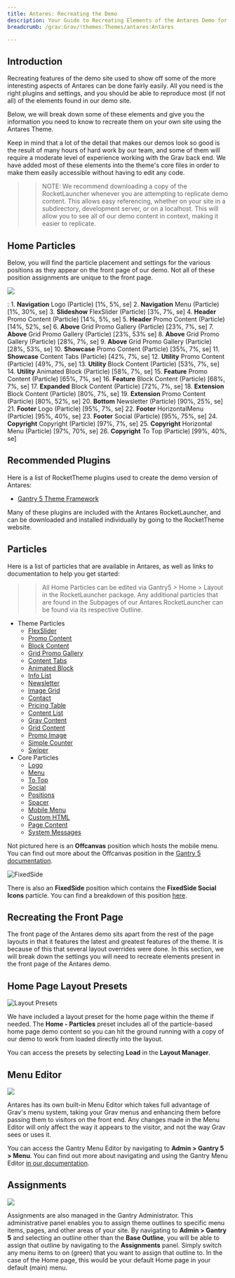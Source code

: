 ```yaml
---
title: Antares: Recreating the Demo
description: Your Guide to Recreating Elements of the Antares Demo for Grav
breadcrumb: /grav:Grav/!themes:Themes/antares:Antares

---
```


Introduction
-----

Recreating features of the demo site used to show off some of the more interesting aspects of Antares can be done fairly easily. All you need is the right plugins and settings, and you should be able to reproduce most (if not all) of the elements found in our demo site.

Below, we will break down some of these elements and give you the information you need to know to recreate them on your own site using the Antares Theme.

Keep in mind that a lot of the detail that makes our demos look so good is the result of many hours of hard work by our team, and some of them will require a moderate level of experience working with the Grav back end. We have added most of these elements into the theme's core files in order to make them easily accessible without having to edit any code.

>> NOTE: We recommend downloading a copy of the RocketLauncher whenever you are attempting to replicate demo content. This allows easy referencing, whether on your site in a subdirectory, development server, or on a localhost. This will allow you to see all of our demo content in context, making it easier to replicate.

Home Particles
-----

Below, you will find the particle placement and settings for the various positions as they appear on the front page of our demo. Not all of these position assignments are unique to the front page.

![](assets/antares2.png)

:   1. **Navigation** Logo (Particle) [1%, 5%, se]
    2. **Navigation** Menu (Particle) [1%, 30%, se]
    3. **Slideshow** FlexSlider (Particle) [3%, 7%, se]
    4. **Header** Promo Content (Particle) [14%, 5%, se]
    5. **Header** Promo Content (Particle) [14%, 52%, se]
    6. **Above** Grid Promo Gallery (Particle) [23%, 7%, se]
    7. **Above** Grid Promo Gallery (Particle) [23%, 53% se]
    8. **Above** Grid Promo Gallery (Particle) [28%, 7%, se]
    9. **Above** Grid Promo Gallery (Particle) [28%, 53%, se]
    10. **Showcase** Promo Content (Particle) [35%, 7%, se]
    11. **Showcase** Content Tabs (Particle) [42%, 7%, se]
    12. **Utility** Promo Content (Particle) [49%, 7%, se]
    13. **Utility** Block Content (Particle) [53%, 7%, se]
    14. **Utility** Animated Block (Particle) [58%, 7%, se]
    15. **Feature** Promo Content (Particle) [65%, 7%, se]
    16. **Feature** Block Content (Particle) [68%, 7%, se]
    17. **Expanded** Block Content (Particle) [72%, 7%, se]
    18. **Extension** Block Content (Particle) [80%, 7%, se]
    19. **Extension** Promo Content (Particle) [80%, 52%, se]
    20. **Bottom** Newsletter (Particle) [90%, 25%, se]
    21. **Footer** Logo (Particle) [95%, 7%, se]
    22. **Footer** HorizontalMenu (Particle) [95%, 40%, se]
    23. **Footer** Social (Particle) [95%, 75%, se]
    24. **Copyright** Copyright (Particle) [97%, 7%, se]
    25. **Copyright** Horizontal Menu (Particle) [97%, 70%, se]
    26. **Copyright** To Top (Particle) [99%, 40%, se]

Recommended Plugins
-----

Here is a list of RocketTheme plugins used to create the demo version of Antares:

* [Gantry 5 Theme Framework](http://gantry.org/)

Many of these plugins are included with the Antares RocketLauncher, and can be downloaded and installed individually by going to the RocketTheme website.

Particles
-----

Here is a list of particles that are available in Antares, as well as links to documentation to help you get started:

>> All Home Particles can be edited via Gantry5 > Home > Layout in the RocketLauncher package. Any additional particles that are found in the Subpages of our Antares RocketLauncher can be found via its respective Outline.

* Theme Particles
    - [FlexSlider](particle_flexslider.md)
    - [Promo Content](particle_promocontent.md)
    - [Block Content](particle_block.md)
    - [Grid Promo Gallery](particle_gridpromogallery.md)
    - [Content Tabs](particle_tabs.md)
    - [Animated Block](particle_animatedblock.md)
    - [Info List](particle_info.md)
    - [Newsletter](particle_newsletter.md)
    - [Image Grid](particle_image.md)
    - [Contact](particle_contact.md)
    - [Pricing Table](particle_pricing.md)
    - [Content List](particle_contentlist.md)
    - [Grav Content](particle_grav.md)
    - [Grid Content](particle_gridcontent.md)
    - [Promo Image](particle_promoimage.md)
    - [Simple Counter](particle_simplecounter.md)
    - [Swiper](particle_swiper.md)
* Core Particles 
    - [Logo](http://docs.gantry.org/gantry5/particles/logo)
    - [Menu](http://docs.gantry.org/gantry5/particles/menu-control)
    - [To Top](http://docs.gantry.org/gantry5/particles/to-top)
    - [Social](http://docs.gantry.org/gantry5/particles/social)
    - [Positions](http://docs.gantry.org/gantry5/particles/position)
    - [Spacer](http://docs.gantry.org/gantry5/particles/spacer)
    - [Mobile Menu](http://docs.gantry.org/gantry5/particles/mobile-menu)
    - [Custom HTML](http://docs.gantry.org/gantry5/particles/custom-html)
    - [Page Content](http://docs.gantry.org/gantry5/particles/page-content)
    - [System Messages](http://docs.gantry.org/gantry5/particles/system-messages)

Not pictured here is an **Offcanvas** position which hosts the mobile menu. You can find out more about the Offcanvas position in the [Gantry 5 documentation](http://docs.gantry.org/gantry5/configure/layout-manager#offcanvas-section).

![FixedSide](fixedside.png)

There is also an **FixedSide** position which contains the **FixedSide Social Icons** particle. You can find a breakdown of this position [here](demo_fixedside.md).

Recreating the Front Page
-----

The front page of the Antares demo sits apart from the rest of the page layouts in that it features the latest and greatest features of the theme. It is because of this that several layout overrides were done. In this section, we will break down the settings you will need to recreate elements present in the front page of the Antares demo.

Home Page Layout Presets
-----

![Layout Presets](assets/layout_presets.jpeg)

We have included a layout preset for the home page within the theme if needed. The **Home - Particles** preset includes all of the particle-based home page demo content so you can hit the ground running with a copy of our demo to work from loaded directly into the layout.

You can access the presets by selecting **Load** in the **Layout Manager**.

Menu Editor
-----

![](assets/menu_1.jpeg)

Antares has its own built-in Menu Editor which takes full advantage of Grav's menu system, taking your Grav menus and enhancing them before passing them to visitors on the front end. Any changes made in the Menu Editor will only affect the way it appears to the visitor, and not the way Grav sees or uses it.

You can access the Gantry Menu Editor by navigating to **Admin > Gantry 5 > Menu**. You can find out more about navigating and using the Gantry Menu Editor [in our documentation](http://docs.gantry.org/gantry5/configure/menu-editor).

Assignments
-----

![](assets/assignments_1.jpeg)

Assignments are also managed in the Gantry Administrator. This administrative panel enables you to assign theme outlines to specific menu items, pages, and other areas of your site. By navigating to **Admin > Gantry 5** and selecting an outline other than the **Base Outline**, you will be able to assign that outline by navigating to the **Assignments** panel. Simply switch any menu items to on (green) that you want to assign that outline to. In the case of the Home page, this would be your default Home page in your default (main) menu.
